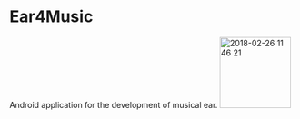 # Ear4Music
Android application for the development of musical ear.
<img width="125" alt="2018-02-26 11 46 21" src="https://user-images.githubusercontent.com/15856751/36667404-02c5b9fe-1aee-11e8-9c72-fb95ba6a83c1.png">
